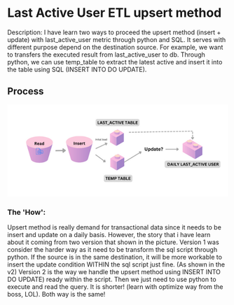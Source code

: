 # Last Active User ETL upsert method

Description: 
I have learn two ways to proceed the upsert method (insert + update) with last_active_user metric through python and SQL. It serves with different purpose depend on the destination source. For example, we want to transfers the executed result from last_active_user to db. Through python, we can use temp_table to extract the latest active and insert it into the table using SQL (INSERT INTO DO UPDATE). 


## Process

![Logic flowchart](flowchart.png)

### The 'How':
Upsert method is really demand for transactional data since it needs to be insert and update on a daily basis. However, the story that i have learn about it coming from two version that shown in the picture. Version 1 was consider the harder way as it need to be transform the sql script through python. If the source is in the same destination, it will be more workable to insert the update condition WITHIN the sql script just fine. (As shown in the v2)
Version 2 is the way we handle the upsert method using INSERT INTO DO UPDATE) ready within the script. Then we just need to use python to execute and read the query. It is shorter! (learn with optimize way from the boss, LOL). Both way is the same!






